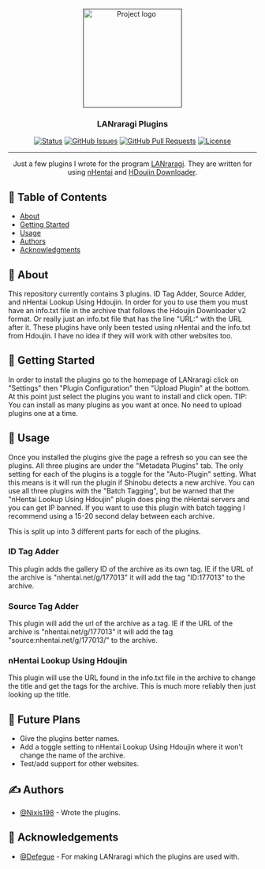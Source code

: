 <p align="center">
  <a href="" rel="noopener">
 <img width=200px height=200px src="https://i.imgur.com/fwbb6JT.png" alt="Project logo"></a>
</p>

<h3 align="center">LANraragi Plugins</h3>

<div align="center">

[![Status](https://img.shields.io/badge/status-active-success.svg)]()
[![GitHub Issues](https://img.shields.io/github/issues/Nixis198/LANraragi-Plugins.svg)](https://github.com/Nixis198/LANraragi-Plugins/issues)
[![GitHub Pull Requests](https://img.shields.io/github/issues-pr/Nixis198/LANraragi-Plugins.svg)](https://github.com/Nixis198/LANraragi-Plugins/pulls)
[![License](https://img.shields.io/badge/license-MIT-blue.svg)](/LICENSE)

</div>

---

<p align="center"> Just a few plugins I wrote for the program <a href="https://github.com/Difegue/LANraragi/">LANraragi</a>. They are written for using <a href="https://www.nhentai.net/">nHentai</a> and <a href="https://doujindownloader.com/">HDoujin Downloader</a>.
</p>

## 📝 Table of Contents

- [About](#about)
- [Getting Started](#getting_started)
- [Usage](#usage)
- [Authors](#authors)
- [Acknowledgments](#acknowledgement)

## 🧐 About <a name = "about"></a>

This repository currently contains 3 plugins. ID Tag Adder, Source Adder, and nHentai Lookup Using Hdoujin.
In order for you to use them you must have an info.txt file in the archive that follows the Hdoujin Downloader v2 format. Or really just an info.txt file that has the line "URL:" with the URL after it.
These plugins have only been tested using nHentai and the info.txt from Hdoujin. I have no idea if they will work with other websites too.

## 🏁 Getting Started <a name = "getting_started"></a>

In order to install the plugins go to the homepage of LANraragi click on "Settings" then "Plugin Configuration" then "Upload Plugin" at the bottom. At this point just select the plugins you want to install and click open. TIP: You can install as many plugins as you want at once. No need to upload plugins one at a time.

## 🎈 Usage <a name="usage"></a>

Once you installed the plugins give the page a refresh so you can see the plugins. All three plugins are under the "Metadata Plugins" tab.
The only setting for each of the plugins is a toggle for the "Auto-Plugin" setting.
What this means is it will run the plugin if Shinobu detects a new archive.
You can use all three plugins with the "Batch Tagging", but be warned that the "nHentai Lookup Using Hdoujin" plugin does ping the nHentai servers and you can get IP banned.
If you want to use this plugin with batch tagging I recommend using a 15-20 second delay between each archive.

This is split up into 3 different parts for each of the plugins.

### ID Tag Adder
This plugin adds the gallery ID of the archive as its own tag. IE if the URL of the archive is "nhentai.net/g/177013" it will add the tag "ID:177013" to the archive.

### Source Tag Adder
This plugin will add the url of the archive as a tag. IE if the URL of the archive is "nhentai.net/g/177013" it will add the tag "source:nhentai.net/g/177013/" to the archive.

### nHentai Lookup Using Hdoujin
This plugin will use the URL found in the info.txt file in the archive to change the title and get the tags for the archive. This is much more reliably then just looking up the title.


## 📝 Future Plans <a name = "plans"></a>

- Give the plugins better names.
- Add a toggle setting to nHentai Lookup Using Hdoujin where it won't change the name of the archive.
- Test/add support for other websites.
## ✍️ Authors <a name = "authors"></a>

- [@Nixis198](https://github.com/Nixis198) - Wrote the plugins.

## 🎉 Acknowledgements <a name = "acknowledgement"></a>

- [@Defegue](https://github.com/Difegue) - For making LANraragi which the plugins are used with.
